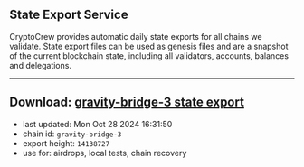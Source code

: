 ## State Export Service
CryptoCrew provides automatic daily state exports for all chains we validate. State export files can be used as genesis files and are a snapshot of the current blockchain state, including all validators, accounts, balances and delegations.

---
**Download: [gravity-bridge-3 state export](https://dl-eu2.ccvalidators.com/SERVICE/gravitybridge/gravity-bridge-3_export_14138727.json)**
---

- last updated: Mon Oct 28 2024 16:31:50
- chain id: `gravity-bridge-3`
- export height: `14138727`
- use for: airdrops, local tests, chain recovery
